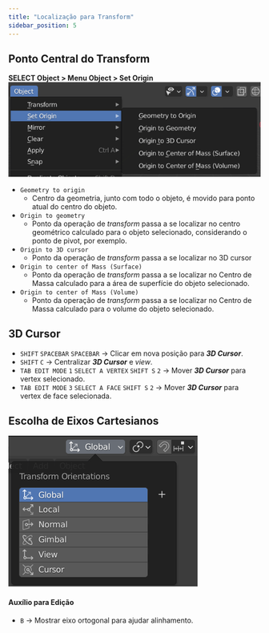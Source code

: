 ```yaml
---
title: "Localização para Transform"
sidebar_position: 5
---
```


## Ponto Central do Transform
**SELECT Object > Menu Object > Set Origin**  
![](objectSetOrigin.png)
- `Geometry to origin`
    - Centro da geometria, junto com todo o objeto, é movido para ponto atual do centro do objeto.
- `Origin to geometry`
    - Ponto da operação de *transform* passa a se localizar no centro geométrico calculado para o objeto selecionado, considerando o ponto de pivot, por exemplo.
- `Origin to 3D cursor`
    - Ponto da operação de *transform* passa a se localizar no 3D cursor
- `Origin to center of Mass (Surface)`
    - Ponto da operação de *transform* passa a se localizar no Centro de Massa calculado para a área de superfície do objeto selecionado.
- `Origin to center of Mass (Volume)`
    - Ponto da operação de *transform* passa a se localizar no Centro de Massa calculado para o volume do objeto selecionado.

## 3D Cursor
- `SHIFT` `SPACEBAR` `SPACEBAR` -> Clicar em nova posição para ***3D Cursor***.
- `SHIFT` `C` -> Centralizar ***3D Cursor*** e *view*.
- `TAB EDIT MODE` `1` `SELECT A VERTEX` `SHIFT S` `2` -> Mover ***3D Cursor*** para vertex selecionado.
- `TAB EDIT MODE` `3` `SELECT A FACE` `SHIFT S` `2` -> Mover ***3D Cursor*** para vertex de face selecionada.

## Escolha de Eixos Cartesianos
![](espacoCartesianoParaTransform.png)


#### Auxílio para Edição
- `B` -> Mostrar eixo ortogonal para ajudar alinhamento.